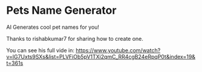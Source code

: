 # Pets Name Generator

AI Generates cool pet names for you!

Thanks to rishabkumar7 for sharing how to create one.

You can see his full vide in: https://www.youtube.com/watch?v=lG7Uxts9SXs&list=PLVFiOb5pV1TXi2qmC_RR4cgB24eRpqP0t&index=19&t=361s
